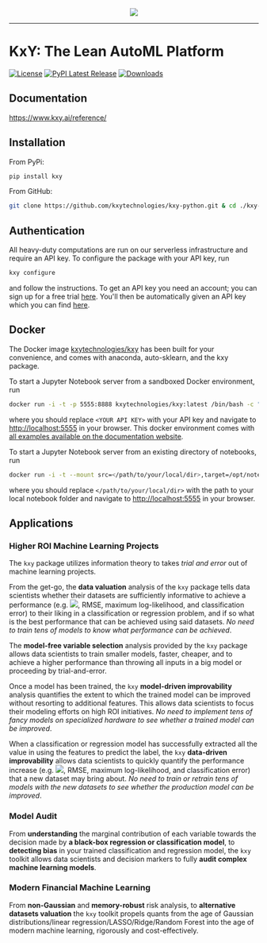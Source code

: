 <div align="center">
  <img src="https://www.kxy.ai/theme/images/logos/logo.svg"><br>
</div>

-----------------

# KxY: The Lean AutoML Platform
[![License](https://img.shields.io/badge/license-GPLv3%2B-blue)](https://github.com/kxytechnologies/kxy-python/blob/master/LICENSE)
[![PyPI Latest Release](https://img.shields.io/pypi/v/kxy.svg)](https://www.kxy.ai/)
[![Downloads](https://pepy.tech/badge/kxy)](https://www.kxy.ai/)


## Documentation
https://www.kxy.ai/reference/


## Installation
From PyPi:
```Bash
pip install kxy
```
From GitHub:
```Bash
git clone https://github.com/kxytechnologies/kxy-python.git & cd ./kxy-python & pip install .
```
## Authentication
All heavy-duty computations are run on our serverless infrastructure and require an API key. To configure the package with your API key, run 
```Bash
kxy configure
```
and follow the instructions. To get an API key you need an account; you can sign up for a free trial [here](https://www.kxy.ai/signup/). You'll then be automatically given an API key which you can find [here](https://www.kxy.ai/portal/profile/identity/).


## Docker
The Docker image [kxytechnologies/kxy](https://hub.docker.com/repository/docker/kxytechnologies/kxy) has been built for your convenience, and comes with anaconda, auto-sklearn, and the kxy package.

To start a Jupyter Notebook server from a sandboxed Docker environment, run
```Bash
docker run -i -t -p 5555:8888 kxytechnologies/kxy:latest /bin/bash -c "kxy configure <YOUR API KEY> && /opt/conda/bin/jupyter notebook --notebook-dir=/opt/notebooks --ip='*' --port=8888 --no-browser --allow-root --NotebookApp.token=''"
```
where you should replace `<YOUR API KEY>` with your API key and navigate to [http://localhost:5555](http://localhost:5555) in your browser. This docker environment comes with [all examples available on the documentation website](https://www.kxy.ai/reference/latest/examples/).

To start a Jupyter Notebook server from an existing directory of notebooks, run
```Bash
docker run -i -t --mount src=</path/to/your/local/dir>,target=/opt/notebooks,type=bind -p 5555:8888 kxytechnologies/kxy:latest /bin/bash -c "kxy configure <YOUR API KEY> && /opt/conda/bin/jupyter notebook --notebook-dir=/opt/notebooks --ip='*' --port=8888 --no-browser --allow-root --NotebookApp.token=''"
```
where you should replace `</path/to/your/local/dir>` with the path to your local notebook folder and navigate to [http://localhost:5555](http://localhost:5555) in your browser.


## Applications

### Higher ROI Machine Learning Projects


The `kxy` package utilizes information theory to takes *trial and error* out of machine learning projects. 

From the get-go, the **data valuation** analysis of the `kxy` package tells data scientists whether their datasets are sufficiently informative to achieve a performance (e.g. <img src="https://render.githubusercontent.com/render/math?math=R^2">, RMSE, maximum log-likelihood, and classification error) to their liking in a classification or regression problem, and if so what is the best performance that can be achieved using said datasets. *No need to train tens of models to know what performance can be achieved*.

The **model-free variable selection** analysis provided by the `kxy` package allows data scientists to train smaller models, faster, cheaper, and to achieve a higher performance than throwing all inputs in a big model or proceeding by trial-and-error.

Once a model has been trained, the `kxy` **model-driven improvability** analysis quantifies the extent to which the trained model can be improved without resorting to additional features. This allows data scientists to focus their modeling efforts on high ROI initiatives. *No need to implement tens of fancy models on specialized hardware to see whether a trained model can be improved*.

When a classification or regression model has successfully extracted all the value in using the features to predict the label, the `kxy` **data-driven improvability** allows data scientists to quickly quantify the performance increase (e.g. <img src="https://render.githubusercontent.com/render/math?math=R^2">, RMSE, maximum log-likelihood, and classification error) that a new dataset may bring about. *No need to train or retrain tens of models with the new datasets to see whether the production model can be improved*.




### Model Audit

From **understanding** the marginal contribution of each variable towards the decision made by **a black-box regression or classification model**, to **detecting bias** in your trained classification and regression model, the `kxy` toolkit allows data scientists and decision markers to fully **audit complex machine learning models**.


### Modern Financial Machine Learning

From **non-Gaussian** and **memory-robust** risk analysis, to **alternative datasets valuation** the `kxy` toolkit propels quants from the age of Gaussian distributions/linear regression/LASSO/Ridge/Random Forest into the age of modern machine learning, rigorously and cost-effectively.
